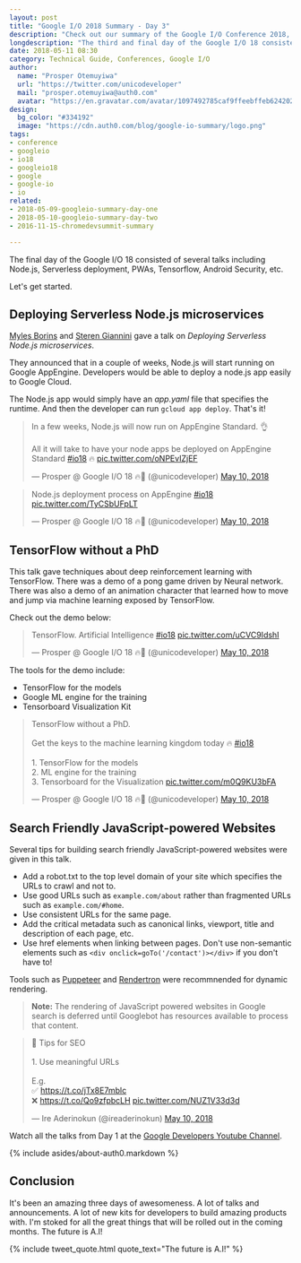 ```yaml
---
layout: post
title: "Google I/O 2018 Summary - Day 3"
description: "Check out our summary of the Google I/O Conference 2018, Day 3."
longdescription: "The third and final day of the Google I/O 18 consisted of several talks including Node.js, Serverless deployment, Polymer, Chrome Dev Tools, Flutter and Artificial Intelligence."
date: 2018-05-11 08:30
category: Technical Guide, Conferences, Google I/O
author:
  name: "Prosper Otemuyiwa"
  url: "https://twitter.com/unicodeveloper"
  mail: "prosper.otemuyiwa@auth0.com"
  avatar: "https://en.gravatar.com/avatar/1097492785caf9ffeebffeb624202d8f?s=200"
design:
  bg_color: "#334192"
  image: "https://cdn.auth0.com/blog/google-io-summary/logo.png"
tags:
- conference
- googleio
- io18
- googleio18
- google
- google-io
- io
related:
- 2018-05-09-googleio-summary-day-one
- 2018-05-10-googleio-summary-day-two
- 2016-11-15-chromedevsummit-summary

---
```


The final day of the Google I/O 18 consisted of several talks including Node.js, Serverless deployment, PWAs, Tensorflow, Android Security, etc.

Let's get started. 

## Deploying Serverless Node.js microservices

[Myles Borins](https://twitter.com/MylesBorins) and [Steren Giannini](https://twitter.com/steren) gave a talk on _Deploying Serverless Node.js microservices_.

They announced that in a couple of weeks, Node.js will start running on Google AppEngine. Developers would be able to deploy a node.js app easily to Google Cloud. 

The Node.js app would simply have an _app.yaml_ file that specifies the runtime. And then the developer can run `gcloud app deploy`. That's it!

<blockquote class="twitter-tweet" data-lang="en"><p lang="en" dir="ltr">In a few weeks, Node.js will now run on AppEngine Standard. 👌<br><br>All it will take to have your node apps be deployed on AppEngine Standard <a href="https://twitter.com/hashtag/io18?src=hash&amp;ref_src=twsrc%5Etfw">#io18</a> 🔥 <a href="https://t.co/oNPEvIZjEF">pic.twitter.com/oNPEvIZjEF</a></p>&mdash; Prosper @ Google I/O 18 🔥🚀 (@unicodeveloper) <a href="https://twitter.com/unicodeveloper/status/994709191905308679?ref_src=twsrc%5Etfw">May 10, 2018</a></blockquote>
<script async src="https://platform.twitter.com/widgets.js" charset="utf-8"></script>

<blockquote class="twitter-tweet" data-lang="en"><p lang="en" dir="ltr">Node.js deployment process on AppEngine <a href="https://twitter.com/hashtag/io18?src=hash&amp;ref_src=twsrc%5Etfw">#io18</a> <a href="https://t.co/TyCSbUFpLT">pic.twitter.com/TyCSbUFpLT</a></p>&mdash; Prosper @ Google I/O 18 🔥🚀 (@unicodeveloper) <a href="https://twitter.com/unicodeveloper/status/994710527518502913?ref_src=twsrc%5Etfw">May 10, 2018</a></blockquote>
<script async src="https://platform.twitter.com/widgets.js" charset="utf-8"></script>

## TensorFlow without a PhD

This talk gave techniques about deep reinforcement learning with TensorFlow. There was a demo of a pong game driven by Neural network. There was also a demo of an animation character that learned how to move and jump via machine learning exposed by TensorFlow.

Check out the demo below:

<blockquote class="twitter-tweet" data-lang="en"><p lang="fr" dir="ltr">TensorFlow. Artificial Intelligence <a href="https://twitter.com/hashtag/io18?src=hash&amp;ref_src=twsrc%5Etfw">#io18</a> <a href="https://t.co/uCVC9IdshI">pic.twitter.com/uCVC9IdshI</a></p>&mdash; Prosper @ Google I/O 18 🔥🚀 (@unicodeveloper) <a href="https://twitter.com/unicodeveloper/status/994654638816223232?ref_src=twsrc%5Etfw">May 10, 2018</a></blockquote>
<script async src="https://platform.twitter.com/widgets.js" charset="utf-8"></script>

The tools for the demo include:

* TensorFlow for the models
* Google ML engine for the training
* Tensorboard Visualization Kit

<blockquote class="twitter-tweet" data-lang="en"><p lang="en" dir="ltr">TensorFlow without a PhD. <br><br>Get the keys to the machine learning kingdom today 🔥 <a href="https://twitter.com/hashtag/io18?src=hash&amp;ref_src=twsrc%5Etfw">#io18</a> <br><br>1. TensorFlow for the models <br>2. ML engine for the training<br>3. Tensorboard for the Visualization <a href="https://t.co/m0Q9KU3bFA">pic.twitter.com/m0Q9KU3bFA</a></p>&mdash; Prosper @ Google I/O 18 🔥🚀 (@unicodeveloper) <a href="https://twitter.com/unicodeveloper/status/994656270601760768?ref_src=twsrc%5Etfw">May 10, 2018</a></blockquote>
<script async src="https://platform.twitter.com/widgets.js" charset="utf-8"></script>

## Search Friendly JavaScript-powered Websites

Several tips for building search friendly JavaScript-powered websites were given in this talk.

* Add a robot.txt to the top level domain of your site which specifies the URLs to crawl and not to.
* Use good URLs such as `example.com/about` rather than fragmented URLs such as `example.com/#home`.
* Use consistent URLs for the same page.
* Add the critical metadata such as canonical links, viewport, title and description of each page, etc.
* Use href elements when linking between pages. Don't use non-semantic elements such as `<div onclick=goTo('/contact')></div>` if you don't have to!

Tools such as [Puppeteer](https://developers.google.com/web/tools/puppeteer) and [Rendertron](https://github.com/GoogleChrome/rendertron) were recommnended for dynamic rendering.

> **Note:** The rendering of JavaScript powered websites in Google search is deferred until Googlebot has resources available to process that content.

<blockquote class="twitter-tweet" data-lang="en"><p lang="en" dir="ltr">🌟 Tips for SEO<br><br>1. Use meaningful URLs<br><br>E.g. <br>✅ <a href="https://t.co/jTx8E7mblc">https://t.co/jTx8E7mblc</a> <br>❌ <a href="https://t.co/Qo9zfpbcLH">https://t.co/Qo9zfpbcLH</a> <a href="https://t.co/NUZ1V33d3d">pic.twitter.com/NUZ1V33d3d</a></p>&mdash; Ire Aderinokun (@ireaderinokun) <a href="https://twitter.com/ireaderinokun/status/994664766571405312?ref_src=twsrc%5Etfw">May 10, 2018</a></blockquote>
<script async src="https://platform.twitter.com/widgets.js" charset="utf-8"></script>

Watch all the talks from Day 1 at the [Google Developers Youtube Channel](https://www.youtube.com/user/GoogleDevelopers).

{% include asides/about-auth0.markdown %}


## Conclusion

It's been an amazing three days of awesomeness. A lot of talks and announcements. A lot of new kits for developers to build amazing products with. I'm stoked for all the great things that will be rolled out in the coming months. The future is A.I!

{% include tweet_quote.html quote_text="The future is A.I!" %}